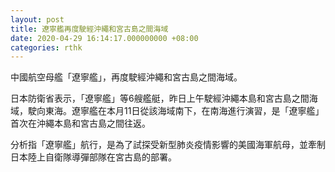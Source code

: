 ```yaml
---
layout: post
title: 遼寧艦再度駛經沖繩和宮古島之間海域
date: 2020-04-29 16:14:17.000000000 +08:00
categories: rthk
---
```


中國航空母艦「遼寧艦」，再度駛經沖繩和宮古島之間海域。

日本防衛省表示，「遼寧艦」等6艘艦艇，昨日上午駛經沖繩本島和宮古島之間海域，駛向東海。遼寧艦在本月11日從該海域南下，在南海進行演習，是「遼寧艦」首次在沖繩本島和宮古島之間往返。

分析指「遼寧艦」航行，是為了試探受新型肺炎疫情影響的美國海軍航母，並牽制日本陸上自衛隊導彈部隊在宮古島的部署。
